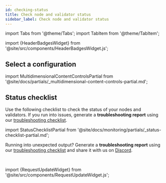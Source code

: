 ```yaml
---
id: checking-status
title: Check node and validator status
sidebar_label: Check node and validator status
---
```


import Tabs from '@theme/Tabs';
import TabItem from '@theme/TabItem';

import {HeaderBadgesWidget} from '@site/src/components/HeaderBadgesWidget.js';

<HeaderBadgesWidget lastVerifiedDateString="September 12th, 2022" lastVerifiedVersionString="v3.1.1" />

<div class='status-guide'>

## Select a configuration

import MultidimensionalContentControlsPartial from '@site/docs/partials/_multidimensional-content-controls-partial.md';

<MultidimensionalContentControlsPartial />

## Status checklist

Use the following checklist to check the status of your nodes and validators. If you run into issues, generate a **troubleshooting report** using our [troubleshooting checklist](../troubleshooting/issues-errors.md).

import StatusChecklistPartial from '@site/docs/monitoring/partials/_status-checklist-partial.md';

<StatusChecklistPartial />

Running into unexpected output? Generate a **troubleshooting report** using our [troubleshooting checklist](../troubleshooting/issues-errors.md) and share it with us on [Discord](https://discord.gg/Bosagora).

</div>

<br />

import {RequestUpdateWidget} from '@site/src/components/RequestUpdateWidget.js';

<RequestUpdateWidget />

